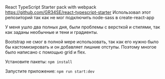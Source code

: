 
React TypeScript Starter pack with webpack
https://github.com/GR34SE/react-typescript-starter 
Использовал этот репозиторий так как не мог подключить node-sass в create-react-app

У меня ушло два полных дня, были проблемы с версткой и стилями, так как заданы необычные и тени и градиенты.

Bootstrap не смог в полной мере использовать, так как его нужно было бы кастомизировать и он добавляет лишние отступы.
Поэтому многое было написано с помощью grid и flex.

Установите пакеты:
```npm install```

Запустите приложение:
```npm run start:dev```

